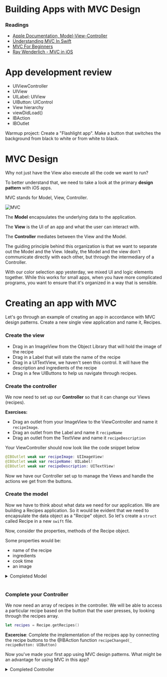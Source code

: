 # Building Apps with MVC Design

### Readings

- [Apple Documentation, Model-View-Controller](https://developer.apple.com/library/archive/documentation/General/Conceptual/DevPedia-CocoaCore/MVC.html)
- [Understanding MVC In Swift](https://learnappmaking.com/model-view-controller-mvc-swift/)
- [MVC For Beginners](http://www.seemuapps.com/swift-model-view-controller-mvc-beginners)
- [Ray Wenderlich - MVC in iOS](https://www.raywenderlich.com/1000705-model-view-controller-mvc-in-ios-a-modern-approach#toc-anchor-002)

# App development review

- UIViewController
- UIView
- UILabel: UIView
- UIButton: UIControl
- View hierarchy
- viewDidLoad()
- IBAction
- IBOutlet

Warmup project: Create a "Flashlight app".  Make a button that switches the background from black to white or from white to black.

# MVC Design

Why not just have the View also execute all the code we want to run?

To better understand that, we need to take a look at the primary **design pattern** with iOS apps.


MVC stands for Model, View, Controller.

![MVC](https://developer.apple.com/library/content/documentation/General/Conceptual/DevPedia-CocoaCore/Art/model_view_controller_2x.png)


The **Model** encapsulates the underlying data to the application.

The **View** is the UI of an app and what the user can interact with.

The **Controller** mediates between the View and the Model.


The guiding principle behind this organization is that we want to separate out the Model and the View.  Ideally, the Model and the view don't communicate directly with each other, but through the intermediary of a Controller.

With our color selection app yesterday, we mixed UI and logic elements together.  While this works for small apps, when you have more complicated programs, you want to ensure that it's organized in a way that is sensible.


# Creating an app with MVC


Let's go through an example of creating an app in accordance with MVC design patterns. Create a new single view application and name it, Recipes.

### Create the view

- Drag in an ImageView from the Object Library that will hold the image of the recipe
- Drag in a Label that will state the name of the recipe
- Drag in a UITextView, we haven't seen this control. It will have the description and ingredients of the recipe
- Drag in a few UIButtons to help us navigate through recipes.


### Create the controller

We now need to set up our **Controller** so that it can change our Views (recipes).


**Exercises:**

- Drag an outlet from your ImageView to the ViewController and name it `recipeImage`.
- Drag an outlet from the Label and name it `recipeName`
- Drag an outlet from the TextView and name it `recipeDescription`

Your ViewController should now look like the code snippet below

```swift
@IBOutlet weak var recipeImage: UIImageView!
@IBOutlet weak var recipeName: UILabel!
@IBOutlet weak var recipeDescription: UITextView!
```

Now we have our Controller set up to manage the Views and handle the actions we get from the buttons.

### Create the model

Now we have to think about what data we need for our application. We are building a Recipes application. So it would be evident that we need to encapsulate the data object as a "Recipe" object. So let's create a `struct` called Recipe in a new `swift` file.

Now, consider the properties, methods of the Recipe object.

Some properties would be:
- name of the recipe
- ingredients
- cook time
- an image

<details>
  <summary>Completed Model</summary>

```swift
import UIKit

struct Recipe {
  // properties
  let name: String
  let numberOfServings: Int // yield
  let ingredients: [String: String] // ingredient and quantity
  let duration: Int // preparation time plus cooking time - in minutes
  let equipment: [String] // equipment for the dish
  let temperature: Double // cooking procedures - temperature and bake time if necessary
  let servingProcedure: String // served while warm or cold
  let review: Bool // would you recommend the dish to a friend
  let image: UIImage
  let nutritionalValue: String // number of calories or grams per serving
  let directions: [String]


  // methods
  static func getRecipes() -> [Recipe] {
    var recipes = [Recipe]()
    let deviledEggsRecipe = Recipe.init(name: "Classic Deviled Eggs", numberOfServings: 4,
                                        ingredients: ["eggs": "6",
                                                      "mayonnaise" : "1/4 cup"],
                                        duration: 35,
                                        equipment: ["saucepan"], temperature: 100, servingProcedure: "",
                                        review: true, image: UIImage.init(named: "classic-deviled-eggs")!,
                                        nutritionalValue: "",
                                        directions: ["Place eggs in a single layer in a saucepan and cover with enough water that there's 1 1/2 inches of water above the eggs. Heat on high until water begins to boil, then cover, turn the heat to low, and cook for 1 minute. Remove from heat and leave covered for 14 minutes, then rinse under cold water continuously for 1 minute.",
                                                     "Crack egg shells and carefully peel under cool running water. Gently dry with paper towels. Slice the eggs in half lengthwise, removing yolks to a medium bowl, and placing the whites on a serving platter. Mash the yolks into a fine crumble using a fork. Add mayonnaise, vinegar, mustard, salt, and pepper, and mix well.",
                                                     "Evenly disperse heaping teaspoons of the yolk mixture into the egg whites. Sprinkle with paprika and serve."])
    let perfectRoastChicken = Recipe.init(name: "Perfect Roast Chicken", numberOfServings: 8,
                                          ingredients: ["roasting chicken" : "5 or 6lbs",
                                                        "lemon" : "1",
                                                        "Freshly ground black pepper": "",
                                                        "large bunch fresh thyme" : "1",
                                                        "head garlic" : "1",
                                                        "tablespoons butter" : "2",
                                                        "carrots" : "4",
                                                        "fennel" : "1 bulb",
                                                        "Olive Oil" : ""
                                        ],
                                        duration: 130,
                                        equipment: ["roasting pan"], temperature: 100, servingProcedure: "",
                                        review: true, image: UIImage.init(named: "perfect-roast-chicken")!,
                                        nutritionalValue: "",
                                        directions: ["Preheat the oven to 425 degrees F",
                                                     "Remove the chicken giblets. Rinse the chicken inside and out. Remove any excess fat and leftover pin feathers and pat the outside dry. Liberally salt and pepper the inside of the chicken. Stuff the cavity with the bunch of thyme, both halves of lemon, and all the garlic. Brush the outside of the chicken with the butter and sprinkle again with salt and pepper. Tie the legs together with kitchen string and tuck the wing tips under the body of the chicken. Place the onions, carrots, and fennel in a roasting pan. Toss with salt, pepper, 20 sprigs of thyme, and olive oil. Spread around the bottom of the roasting pan and place the chicken on top.",
                                                     "Roast the chicken for 1 1/2 hours, or until the juices run clear when you cut between a leg and thigh. Remove the chicken and vegetables to a platter and cover with aluminum foil for about 20 minutes. Slice the chicken onto a platter and serve it with the vegetables."])

    let frenchToast = Recipe.init(name: "French Toast", numberOfServings: 4,
                                          ingredients: ["teaspoon ground cinnamon" : "1",
                                                        "teaspoon ground nutmeg" : "1/4",
                                                        "tablespoons sugar": "4",
                                                        "eggs" : "4",
                                                        "milk" : "1/4",
                                                        "teaspoon vanilla extract" : "1/2",
                                                        "slices challah, brioche, or white bread" : "8",
                                                        "cup maple syrup, warmed" : "1/2"
      ],
                                          duration: 30,
                                          equipment: ["bowl","skillet"], temperature: 100, servingProcedure: "",
                                          review: true, image: UIImage.init(named: "french-toast")!,
                                          nutritionalValue: "",
                                          directions: ["In a small bowl, combine, cinnamon, nutmeg, and sugar and set aside briefly.",
                                                       "In a 10-inch or 12-inch skillet, melt butter over medium heat. Whisk together cinnamon mixture, eggs, milk, and vanilla and pour into a shallow container such as a pie plate. Dip bread in egg mixture. Fry slices until golden brown, then flip to cook the other side. Serve with syrup."])

    recipes = [deviledEggsRecipe, perfectRoastChicken, frenchToast]
    return recipes
  }
}
```

</details>

</br>

### Complete your Controller

We now need an array of recipes in the controller. We will be able to access a particular recipe based on the button that the user presses, by looking through the recipes array.

```swift
let recipes = Recipe.getRecipes()
```

**Excercise**: Complete the implementation of the recipes app by connecting the recipe buttons to the @IBAction function `recipeChanged(_ recipeButton: UIButton)`

Now you've made your first app using MVC design patterns.  What might be an advantage for using MVC in this app?

<details>
  <summary>Completed Controller</summary>

```swift
import UIKit

class ViewController: UIViewController {

  @IBOutlet weak var recipeImage: UIImageView!
  @IBOutlet weak var recipeName: UILabel!
  @IBOutlet weak var recipeDescription: UITextView!

  let recipes = Recipe.getRecipes()

  override func viewDidLoad() {
    super.viewDidLoad()
    updateRecipeAtIndex(index: 0)
  }

  @IBAction func recipeChanged(_ recipeButton: UIButton) {
    updateRecipeAtIndex(index: recipeButton.tag)
  }

  func updateRecipeAtIndex(index: Int) {
    let recipe = recipes[index]
    recipeImage.image = recipe.image
    recipeName.text = recipe.name

    var description = "Ingredients\n"
    for (ingredient, quantity) in recipe.ingredients {
      if quantity.isEmpty {
        description += ingredient + "\n"
      } else {
        description += quantity + " " + ingredient + "\n"
      }
    }

    let cookingTime = "\nCooking Time\n"
    description += cookingTime
    description += recipe.duration.description + " minutes\n"

    let directions = "\nDirections\n"
    description += directions
    for (index, direction) in recipe.directions.enumerated() {
      description += "\(index + 1). " + direction + "\n\n"
    }

    recipeDescription.text = description
  }
}
```

</details>
